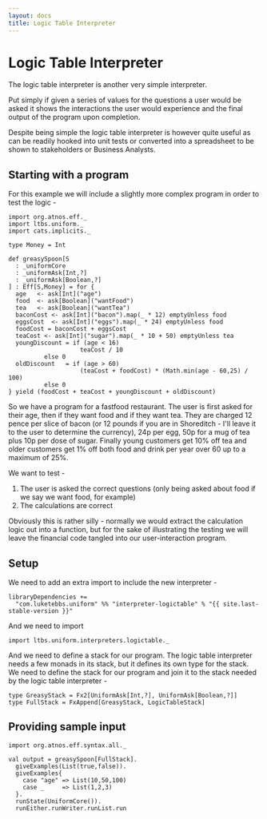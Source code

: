 ```yaml
---
layout: docs
title: Logic Table Interpreter
---
```


# Logic Table Interpreter

The logic table interpreter is another very simple interpreter.

Put simply if given a series of values for the questions a user would
be asked it shows the interactions the user would experience and the
final output of the program upon completion.

Despite being simple the logic table interpreter is however quite
useful as can be readily hooked into unit tests or converted into a
spreadsheet to be shown to stakeholders or Business Analysts.

## Starting with a program

For this example we will include a slightly more complex program in
order to test the logic -

```
import org.atnos.eff._
import ltbs.uniform._
import cats.implicits._

type Money = Int

def greasySpoon[S
  : _uniformCore
  : _uniformAsk[Int,?]
  : _uniformAsk[Boolean,?]
] : Eff[S,Money] = for {
  age   <- ask[Int]("age")
  food  <- ask[Boolean]("wantFood")
  tea   <- ask[Boolean]("wantTea")
  baconCost <- ask[Int]("bacon").map(_ * 12) emptyUnless food
  eggsCost  <- ask[Int]("eggs").map(_ * 24) emptyUnless food
  foodCost = baconCost + eggsCost
  teaCost <- ask[Int]("sugar").map(_ * 10 + 50) emptyUnless tea
  youngDiscount = if (age < 16)
                    teaCost / 10
		  else 0
  oldDiscount   = if (age > 60)
                    (teaCost + foodCost) * (Math.min(age - 60,25) / 100)
		  else 0
} yield (foodCost + teaCost + youngDiscount + oldDiscount)
```

So we have a program for a fastfood restaurant. The user is first
asked for their age, then if they want food and if they want tea. They
are charged 12 pence per slice of bacon (or 12 pounds if you are in
Shoreditch - I'll leave it to the user to determine the currency), 24p
per egg, 50p for a mug of tea plus 10p per dose of sugar. Finally
young customers get 10% off tea and older customers get 1% off both
food and drink per year over 60 up to a maximum of 25%.

We want to test -

1. The user is asked the correct questions (only being asked
  about food if we say we want food, for example)
2. The calculations are correct

Obviously this is rather silly - normally we would extract the
calculation logic out into a function, but for the sake of
illustrating the testing we will leave the financial code tangled into
our user-interaction program.

## Setup

We need to add an extra import to include the new interpreter -

```
libraryDependencies +=
  "com.luketebbs.uniform" %% "interpreter-logictable" % "{{ site.last-stable-version }}"
```

And we need to import

```
import ltbs.uniform.interpreters.logictable._
```

And we need to define a stack for our program. The logic table
interpreter needs a few monads in its stack, but it defines its own
type for the stack. We need to define the stack for our program and
join it to the stack needed by the logic table interpreter -

```
type GreasyStack = Fx2[UniformAsk[Int,?], UniformAsk[Boolean,?]]
type FullStack = FxAppend[GreasyStack, LogicTableStack]
```

## Providing sample input

```
import org.atnos.eff.syntax.all._

val output = greasySpoon[FullStack].
  giveExamples(List(true,false)).
  giveExamples{
    case "age" => List(10,50,100)
    case _     => List(1,2,3)
  }.
  runState(UniformCore()).
  runEither.runWriter.runList.run
```
